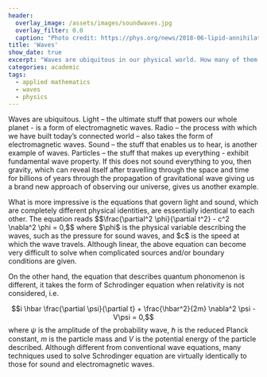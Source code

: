```yaml
---
header:
  overlay_image: /assets/images/soundwaves.jpg
  overlay_filter: 0.0
  caption: "Photo credit: https://phys.org/news/2018-06-lipid-annihilate-collision.html"
title: 'Waves'
show_date: true
excerpt: "Waves are ubiquitous in our physical world. How many of them are you familar with?"
categories: academic
tags:
  - applied mathematics
  - waves 
  - physics
---
```

<style>
.main {
     width:70%;
     display: block;
     margin-left: auto;
     margin-right: auto;
 }
h2{
text-align: center;

}
</style>


<script type="text/x-mathjax-config">
  MathJax.Hub.Config({
    extensions: ["tex2jax.js"],
    jax: ["input/TeX", "output/HTML-CSS"],
    tex2jax: {
      inlineMath: [ ['$','$'], ["\\(","\\)"] ],
      displayMath: [ ['$$','$$'], ["\\[","\\]"] ],
      processEscapes: true
    },
    "HTML-CSS": { fonts: ["TeX"] }
  });
</script>
<script type="text/javascript"
   src="https://cdnjs.cloudflare.com/ajax/libs/mathjax/2.7.5/MathJax.js">
</script>

Waves are ubiquitous. Light – the ultimate stuff that powers our whole planet - is a form of electromagnetic waves. Radio – the process with which we have built today’s connected world – also takes the form of electromagnetic waves. Sound – the stuff that enables us to hear, is another example of waves. Particles – the stuff that makes up everything - exhibit fundamental wave property. If this does not sound everything to you, then gravity, which can reveal itself after travelling through the space and time for billions of years through the propagation of gravitational wave giving us a brand new approach of observing our universe, gives us another example.

<p>What is more impressive is the equations that govern light and sound, which are completely different physical identities, are essentially identical to each other. The equation reads
$$\frac{\partial^2 \phi}{\partial t^2} - c^2 \nabla^2 \phi = 0,$$
where $\phi$ is the physical variable describing the waves, such as the pressure for sound waves, and $c$ is the speed at which the wave travels. Although linear, the above equation can become very difficult to solve when complicated sources and/or boundary conditions are given.</p>

<p> On the other hand, the equation that describes quantum phonomenon is different, it takes the form of Schrodinger equation when relativity is not considered, i.e.

$$i \hbar \frac{\partial \psi}{\partial t} + \frac{\hbar^2}{2m} \nabla^2 \psi - V\psi = 0,$$ 
where $\psi$ is the amplitude of the probability wave, $\hbar$ is the reduced Planck constant, $m$ is the particle mass and $V$ is the potential energy of the particle described. Although different from conventional wave equations, many techniques used to solve Schrodinger equation are virtually identically to those for sound and electromagnetic waves.
</p>

